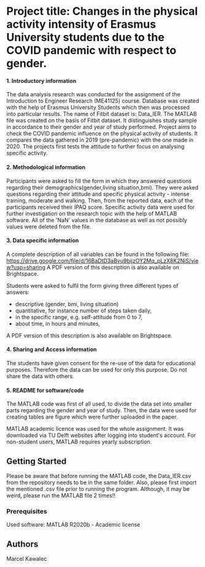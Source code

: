 # Project title: Changes in the physical activity intensity of Erasmus University students due to the COVID pandemic with respect to gender.

#### 1. Introductory information
The data analysis research was conducted for the assignment of the Introduction to Engineer Research (ME41125) course.
Database was created with the help of Erasmus University Students which then was processed into particular results.
The name of Fitbit dataset is: Data_IER.
The MATLAB file was created on the basis of Fitbit dataset.
It distinguishes study sample in accordance to their gender and year of study performed.
Project aims to check the COVID pandemic influence on the physical activity of students.
It compares the data gathered in 2019 (pre-pandemic) with the one made in 2020. 
The projects first tests the attitude to further focus on analysing specific activity.

#### 2. Methodological information
Participants were asked to fill the form in which they answered questions regarding their demographics(gender,living situation,bmi).
They were asked questions regarding their attitude and specific physical activity - intense training, moderate and walking.
Then, from the reported data, each of the participants received their IPAQ score.
Specific activity data were used for further investigation on the research topic with the help of MATLAB software.
All of the 'NaN' values in the database as well as not possibly values were deleted from the file.

#### 3. Data specific information
A complete description of all variables can be found in the following file:
https://drive.google.com/file/d/16BaDtD3aBvu9bijzOY2Mq_pLzX8K2NiS/view?usp=sharing
A PDF version of this description is also available on Brightspace. 


Students were asked to fulfil the form giving three different types of answers:
- descriptive (gender, bmi, living situation)
- quantitative, for instance number of steps taken daily,
- in the specific range, e.g. self-attitude from 0 to 7,
- about time, in hours and minutes,


A PDF version of this description is also available on Brightspace. 


#### 4. Sharing and Access information
The students have given consent for the re-use of the data for educational purposes. Therefore the data can be used for only this purpose. Do not share the data with others.

#### 5. README for software/code
The MATLAB code was first of all used, to divide the data set into smaller parts regarding the gender and year of study.
Then, the data were used for creating tables are figure which were further uploaded in the paper.

MATLAB academic licence was used for the whole assignment. It was downloaded via TU Delft websites after logging into student's account.
For non-student users, MATLAB requires yearly subscription.

## Getting Started

Please be aware that before running the MATLAB code, the Data_IER.csv from the repository needs to be in the same folder.
Also, please first import the mentioned .csv file prior to running the program.
Although, it may be weird, please run the MATLAB file 2 times!!


### Prerequisites

Used software: MATLAB R2020b - Academic license
## Authors

Marcel Kawalec